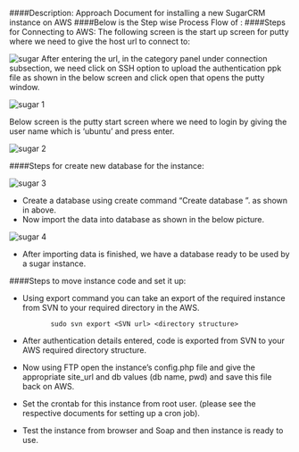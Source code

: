 ####Description:
Approach Document for installing a new SugarCRM instance on AWS
####Below is the Step wise Process Flow of :
####Steps for Connecting to AWS:
The following screen is the start up screen for putty where we need to give the host url to connect to:

![sugar](https://cloud.githubusercontent.com/assets/25039079/22282164/c76bde36-e300-11e6-8465-6f15f9028e3c.png)
After entering the url, in the category panel under connection subsection, we need click on SSH option to upload the authentication ppk file as shown in the below screen and click open that opens the putty window.

![sugar 1](https://cloud.githubusercontent.com/assets/25039079/22282247/30b82c28-e301-11e6-997f-99c433597d4d.png)

Below screen is the putty start screen where we need to login by giving the user name which is ‘ubuntu’ and press enter.

![sugar 2](https://cloud.githubusercontent.com/assets/25039079/22282284/71a1c62c-e301-11e6-9f60-027aa35d0e94.png)

####Steps for create new database for the instance:

![sugar 3](https://cloud.githubusercontent.com/assets/25039079/22282353/cab474ee-e301-11e6-930b-2933f06fc0d8.png)

* Create a database using create command “Create database <database name>”. as shown in above.<br />
* Now import the data into database as shown in the below picture.

![sugar 4](https://cloud.githubusercontent.com/assets/25039079/22282410/1c9c6140-e302-11e6-98b2-8f42458bb265.png)

* After importing data is finished, we have a database ready to be used by a sugar instance.

####Steps to move instance code and set it up:

* Using export command you can take an export of  the required instance from SVN to your required directory in the AWS.

             sudo svn export <SVN url> <directory structure>  
             
* After authentication details entered, code is exported from  SVN to your AWS required directory structure.
* Now using FTP open the instance’s config.php file and give the appropriate site_url and db values (db name, pwd) and save this file back on AWS.
* Set the crontab for this instance from root user.
(please see the respective documents for setting up a cron job).
* Test the instance from browser and Soap and then instance is ready to use.



